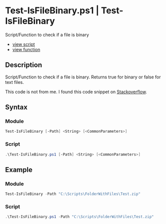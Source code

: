 # Test-IsFileBinary.ps1 | Test-IsFileBinary 

Script/Function to check if a file is binary 

* [view script](https://github.com/BornToBeRoot/PowerShell/blob/master/Scripts/Test-IsFileBinary.ps1)
* [view function](https://github.com/BornToBeRoot/PowerShell/blob/master/Module/LazyAdmin/Test-IsFileBinary.ps1)

## Description

Script/Function to check if a file is binary. Returns true for binary or false for text files.

This code is not from me. I found this code snippet on [Stackoverflow](https://stackoverflow.com/questions/1077634/powershell-search-script-that-ignores-binary-files).

## Syntax

### Module

```powershell
Test-IsFileBinary [-Path] <String> [<CommonParameters>]
```

### Script

```powershell
.\Test-IsFileBinary.ps1 [-Path] <String> [<CommonParameters>]
``` 

## Example

### Module

```powershell
Test-IsFileBinary -Path "C:\Scripts\FolderWithFiles\Test.zip"
```

### Script

```powershell
.\Test-IsFileBinary.ps1 -Path "C:\Scripts\FolderWithFiles\Test.zip"
```